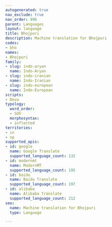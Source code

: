 ```yaml
---
autogenerated: true
nav_exclude: true
nav_order: 996
parent: Languages
layout: language
title: Bhojpuri
description: Machine translation for Bhojpuri
codes:
- bho
names:
- Bhojpuri
family:
- slug: indo-aryan
  name: Indo-Aryan
- slug: indo-iranian
  name: Indo-Iranian
- slug: indo-european
  name: Indo-European
scripts:
- Deva
typology:
  word_order:
  - SOV
  morphosyntax:
  - inflected
territories:
- in
- np
supported_apis:
- id: google
  name: Google Translate
  supported_language_count: 132
- id: modernmt
  name: ModernMT
  supported_language_count: 195
- id: baidu
  name: Baidu Translate
  supported_language_count: 197
- id: alibaba
  name: Alibaba Translate
  supported_language_count: 212
seo:
  name: Machine translation for Bhojpuri
  type: Language

---
```



